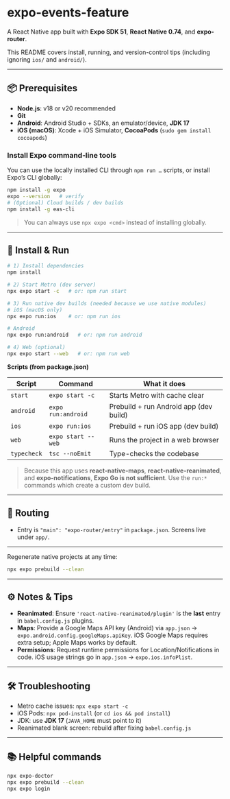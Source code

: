 # expo-events-feature

A React Native app built with **Expo SDK 51**, **React Native 0.74**, and **expo-router**.

This README covers install, running, and version-control tips (including ignoring `ios/` and `android/`).

---

## 📦 Prerequisites

- **Node.js**: v18 or v20 recommended
- **Git**
- **Android**: Android Studio + SDKs, an emulator/device, **JDK 17**
- **iOS (macOS)**: Xcode + iOS Simulator, **CocoaPods** (`sudo gem install cocoapods`)

### Install Expo command‑line tools

You can use the locally installed CLI through `npm run …` scripts, or install Expo’s CLI globally:

```bash
npm install -g expo
expo --version   # verify
# (Optional) Cloud builds / dev builds
npm install -g eas-cli
```

> You can always use `npx expo <cmd>` instead of installing globally.

---

## 🚀 Install & Run

```bash
# 1) Install dependencies
npm install

# 2) Start Metro (dev server)
npx expo start -c   # or: npm run start

# 3) Run native dev builds (needed because we use native modules)
# iOS (macOS only)
npx expo run:ios    # or: npm run ios

# Android
npx expo run:android   # or: npm run android

# 4) Web (optional)
npx expo start --web   # or: npm run web
```

**Scripts (from package.json)**

| Script      | Command            | What it does                           |
| ----------- | ------------------ | -------------------------------------- |
| `start`     | `expo start -c`    | Starts Metro with cache clear          |
| `android`   | `expo run:android` | Prebuild + run Android app (dev build) |
| `ios`       | `expo run:ios`     | Prebuild + run iOS app (dev build)     |
| `web`       | `expo start --web` | Runs the project in a web browser      |
| `typecheck` | `tsc --noEmit`     | Type-checks the codebase               |

> Because this app uses **react-native-maps**, **react-native-reanimated**, and **expo-notifications**, **Expo Go is not sufficient**. Use the `run:*` commands which create a custom dev build.

---

## 🧩 Routing

- Entry is `"main": "expo-router/entry"` in `package.json`. Screens live under `app/`.

---

Regenerate native projects at any time:

```bash
npx expo prebuild --clean
```

---

## ⚙️ Notes & Tips

- **Reanimated**: Ensure `'react-native-reanimated/plugin'` is the **last** entry in `babel.config.js` plugins.
- **Maps**: Provide a Google Maps API key (Android) via `app.json` → `expo.android.config.googleMaps.apiKey`. iOS Google Maps requires extra setup; Apple Maps works by default.
- **Permissions**: Request runtime permissions for Location/Notifications in code. iOS usage strings go in `app.json` → `expo.ios.infoPlist`.

---

## 🛠️ Troubleshooting

- Metro cache issues: `npx expo start -c`
- iOS Pods: `npx pod-install` (or `cd ios && pod install`)
- JDK: use **JDK 17** (`JAVA_HOME` must point to it)
- Reanimated blank screen: rebuild after fixing `babel.config.js`

---

## 📚 Helpful commands

```bash
npx expo-doctor
npx expo prebuild --clean
npx expo login
```
